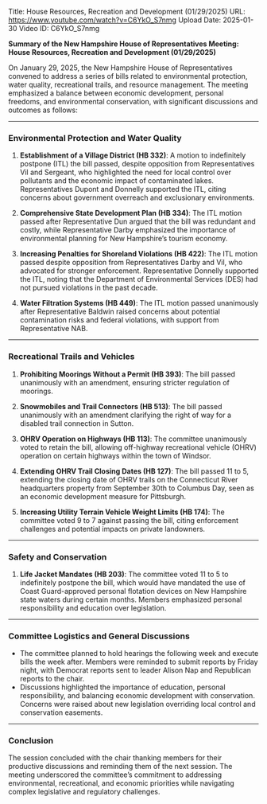 Title: House Resources, Recreation and Development (01/29/2025)
URL: https://www.youtube.com/watch?v=C6YkO_S7nmg
Upload Date: 2025-01-30
Video ID: C6YkO_S7nmg

**Summary of the New Hampshire House of Representatives Meeting: House Resources, Recreation and Development (01/29/2025)**

On January 29, 2025, the New Hampshire House of Representatives convened to address a series of bills related to environmental protection, water quality, recreational trails, and resource management. The meeting emphasized a balance between economic development, personal freedoms, and environmental conservation, with significant discussions and outcomes as follows:

---

### **Environmental Protection and Water Quality**
1. **Establishment of a Village District (HB 332)**: A motion to indefinitely postpone (ITL) the bill passed, despite opposition from Representatives Vil and Sergeant, who highlighted the need for local control over pollutants and the economic impact of contaminated lakes. Representatives Dupont and Donnelly supported the ITL, citing concerns about government overreach and exclusionary environments.

2. **Comprehensive State Development Plan (HB 334)**: The ITL motion passed after Representative Dun argued that the bill was redundant and costly, while Representative Darby emphasized the importance of environmental planning for New Hampshire’s tourism economy.

3. **Increasing Penalties for Shoreland Violations (HB 422)**: The ITL motion passed despite opposition from Representatives Darby and Vil, who advocated for stronger enforcement. Representative Donnelly supported the ITL, noting that the Department of Environmental Services (DES) had not pursued violations in the past decade.

4. **Water Filtration Systems (HB 449)**: The ITL motion passed unanimously after Representative Baldwin raised concerns about potential contamination risks and federal violations, with support from Representative NAB.

---

### **Recreational Trails and Vehicles**
1. **Prohibiting Moorings Without a Permit (HB 393)**: The bill passed unanimously with an amendment, ensuring stricter regulation of moorings.

2. **Snowmobiles and Trail Connectors (HB 513)**: The bill passed unanimously with an amendment clarifying the right of way for a disabled trail connection in Sutton.

3. **OHRV Operation on Highways (HB 113)**: The committee unanimously voted to retain the bill, allowing off-highway recreational vehicle (OHRV) operation on certain highways within the town of Windsor.

4. **Extending OHRV Trail Closing Dates (HB 127)**: The bill passed 11 to 5, extending the closing date of OHRV trails on the Connecticut River headquarters property from September 30th to Columbus Day, seen as an economic development measure for Pittsburgh.

5. **Increasing Utility Terrain Vehicle Weight Limits (HB 174)**: The committee voted 9 to 7 against passing the bill, citing enforcement challenges and potential impacts on private landowners.

---

### **Safety and Conservation**
1. **Life Jacket Mandates (HB 203)**: The committee voted 11 to 5 to indefinitely postpone the bill, which would have mandated the use of Coast Guard-approved personal flotation devices on New Hampshire state waters during certain months. Members emphasized personal responsibility and education over legislation.

---

### **Committee Logistics and General Discussions**
- The committee planned to hold hearings the following week and execute bills the week after. Members were reminded to submit reports by Friday night, with Democrat reports sent to leader Alison Nap and Republican reports to the chair.
- Discussions highlighted the importance of education, personal responsibility, and balancing economic development with conservation. Concerns were raised about new legislation overriding local control and conservation easements.

---

### **Conclusion**
The session concluded with the chair thanking members for their productive discussions and reminding them of the next session. The meeting underscored the committee’s commitment to addressing environmental, recreational, and economic priorities while navigating complex legislative and regulatory challenges.